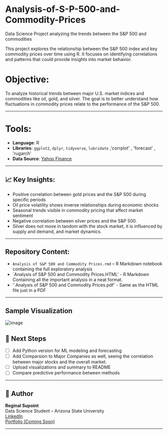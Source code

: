 # Analysis-of-S-P-500-and-Commodity-Prices
Data Science Project analyzing the trends between the S&amp;P 500 and commodities 

This project explores the relationship between the S&P 500 index and key commodity prices over time using R. It focuses on identifying correlations and patterns that could provide insights into market behavior.

# Objective:

To analyze historical trends between major U.S. market indices and commodities like oil, gold, and silver. The goal is to better understand how fluctuations in commodity prices relate to the performance of the S&P 500.

---

# Tools:

- **Language**: R  
- **Libraries**: `ggplot2`, `dplyr`, `tidyverse`, `lubridate` ,'corrplot' , 'forecast' , 'rugarch'  
- **Data Source**: [Yahoo Finance](https://finance.yahoo.com/)

---

## 📈 Key Insights:

- Positive correlation between gold prices and the S&P 500 during specific periods
- Oil price volatility shows inverse relationships during economic shocks
- Seasonal trends visible in commodity pricing that affect market sentiment
- Negative correlation between silver prices and the S&P 500.
- Silver does not move in tandom with the stock market, it is influenced by supply and demand, and market dynamics. 

---

## Repository Content:

- `Analysis of S&P 500 and Commodity Prices.rmd` – R Markdown notebook containing the  full exploratory analysis
- `Analysis of S&P 500 and Commodity Prices.HTML' - R Markdown Containing all the important analysis in a neat format.
- '`Analysis of S&P 500 and Commodity Prices.pdf' - Same as the HTML file just in a PDF  

---

## Sample Visualization

![image](https://github.com/user-attachments/assets/ff5a1a08-b915-4faf-9f4a-5e5b2dcd87a3)



## 🚀 Next Steps

- [ ] Add Python version for ML modeling and forecasting
- [ ] Add Comparsion to Major Companies as well, seeing the correlation between major stocks and the overall market. 
- [ ] Upload visualizations and summary to README
- [ ] Compare predictive performance between methods

---

## 👤 Author

**Reginal Supoint**  
Data Science Student – Arizona State University  
[LinkedIn](https://www.linkedin.com/in/reginal-supoint)  
[Portfolio (Coming Soon)](#)

---

